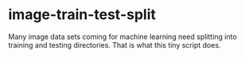 # image-train-test-split
Many image data sets coming for machine learning need splitting into training and testing directories. That is what this tiny script does.

